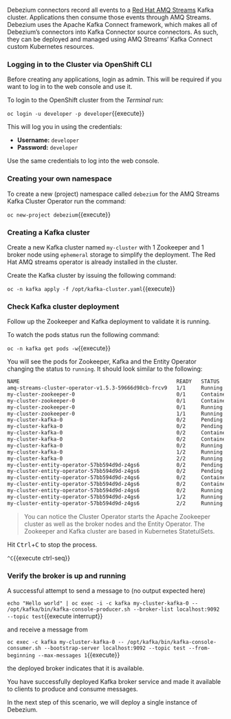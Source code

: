 Debezium connectors record all events to a [Red Hat AMQ Streams](https://developers.redhat.com/blog/2018/10/29/how-to-run-kafka-on-openshift-the-enterprise-kubernetes-with-amq-streams/) Kafka cluster. Applications then consume those events through AMQ Streams. Debezium uses the Apache Kafka Connect framework, which makes all of Debezium’s connectors into Kafka Connector source connectors. As such, they can be deployed and managed using AMQ Streams’ Kafka Connect custom Kubernetes resources.

### Logging in to the Cluster via OpenShift CLI

Before creating any applications, login as admin. This will be required if you want to log in to the web console and use it.

To login to the OpenShift cluster from the _Terminal_ run:

``oc login -u developer -p developer``{{execute}}

This will log you in using the credentials:

* **Username:** ``developer``
* **Password:** ``developer``

Use the same credentials to log into the web console.

### Creating your own namespace

To create a new (project) namespace called ``debezium`` for the AMQ Streams Kafka Cluster Operator run the command:

``oc new-project debezium``{{execute}}

### Creating a Kafka cluster

Create a new Kafka cluster named `my-cluster` with 1 Zookeeper and 1 broker node using `ephemeral` storage to simplify the deployment. The Red Hat AMQ streams operator is already installed in the cluster.

Create the Kafka cluster by issuing the following command:

`oc -n kafka apply -f /opt/kafka-cluster.yaml`{{execute}}

### Check Kafka cluster deployment

Follow up the Zookeeper and Kafka deployment to validate it is running.

To watch the pods status run the following command:

``oc -n kafka get pods -w``{{execute}}

You will see the pods for Zookeeper, Kafka and the Entity Operator changing the status to `running`. It should look similar to the following:

```bash
NAME                                                   READY   STATUS              RESTARTS   AGE
amq-streams-cluster-operator-v1.5.3-59666d98cb-frcv9   1/1     Running             0          4m27s
my-cluster-zookeeper-0                                 0/1     ContainerCreating   0          3s
my-cluster-zookeeper-0                                 0/1     ContainerCreating   0          5s
my-cluster-zookeeper-0                                 0/1     Running             0          23s
my-cluster-zookeeper-0                                 1/1     Running             0          38s
my-cluster-kafka-0                                     0/2     Pending             0          0s
my-cluster-kafka-0                                     0/2     Pending             0          0s
my-cluster-kafka-0                                     0/2     ContainerCreating   0          0s
my-cluster-kafka-0                                     0/2     ContainerCreating   0          2s
my-cluster-kafka-0                                     0/2     Running             0          4s
my-cluster-kafka-0                                     1/2     Running             0          20s
my-cluster-kafka-0                                     2/2     Running             0          27s
my-cluster-entity-operator-57bb594d9d-z4gs6            0/2     Pending             0          0s
my-cluster-entity-operator-57bb594d9d-z4gs6            0/2     Pending             0          0s
my-cluster-entity-operator-57bb594d9d-z4gs6            0/2     ContainerCreating   0          1s
my-cluster-entity-operator-57bb594d9d-z4gs6            0/2     ContainerCreating   0          3s
my-cluster-entity-operator-57bb594d9d-z4gs6            0/2     Running             0          4s
my-cluster-entity-operator-57bb594d9d-z4gs6            1/2     Running             0          18s
my-cluster-entity-operator-57bb594d9d-z4gs6            2/2     Running             0          21s
```

> You can notice the Cluster Operator starts the Apache Zookeeper cluster as well as the broker nodes and the Entity Operator. The Zookeeper and Kafka cluster are based in Kubernetes StatetulSets.

Hit <kbd>Ctrl</kbd>+<kbd>C</kbd> to stop the process.

`^C`{{execute ctrl-seq}}

### Verify the broker is up and running

A successful attempt to send a message to (no output expected here)

``echo "Hello world" | oc exec -i -c kafka my-cluster-kafka-0 -- /opt/kafka/bin/kafka-console-producer.sh --broker-list localhost:9092 --topic test``{{execute interrupt}}

and receive a message from

``oc exec -c kafka my-cluster-kafka-0 -- /opt/kafka/bin/kafka-console-consumer.sh --bootstrap-server localhost:9092 --topic test --from-beginning --max-messages 1``{{execute}}

the deployed broker indicates that it is available.

You have successfully deployed Kafka broker service and made it available to clients to produce and consume messages.

In the next step of this scenario, we will deploy a single instance of Debezium.
